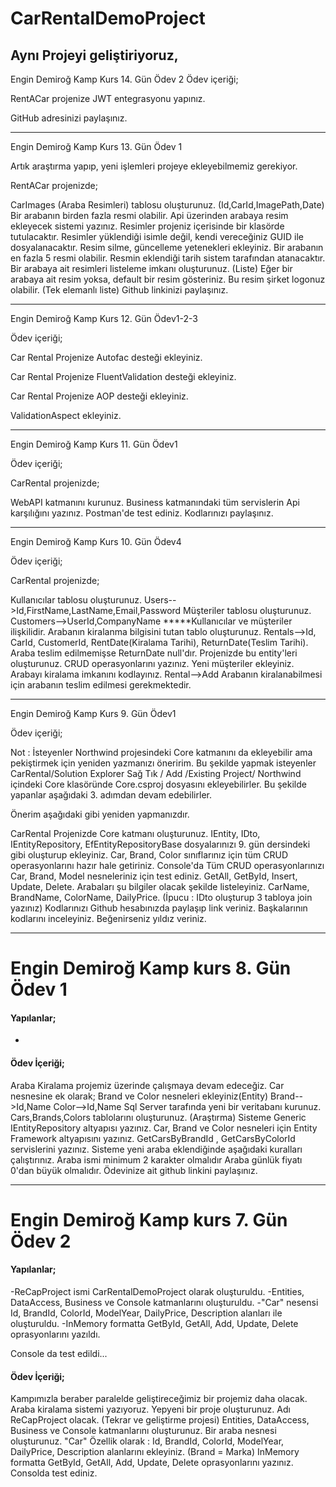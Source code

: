# CarRentalDemoProject

Aynı Projeyi geliştiriyoruz,
-------------------------------------------------------------------------------------------------------------------------------------------
Engin Demiroğ Kamp Kurs 14. Gün Ödev 2
Ödev içeriği;

RentACar projenize JWT entegrasyonu yapınız.

GitHub adresinizi paylaşınız.

-------------------------------------------------------------------------------------------------------------------------------------------
Engin Demiroğ Kamp Kurs 13. Gün Ödev 1

Artık araştırma yapıp, yeni işlemleri projeye ekleyebilmemiz gerekiyor.

RentACar projenizde;

CarImages (Araba Resimleri) tablosu oluşturunuz. (Id,CarId,ImagePath,Date) Bir arabanın birden fazla resmi olabilir.
Api üzerinden arabaya resim ekleyecek sistemi yazınız.
Resimler projeniz içerisinde bir klasörde tutulacaktır. Resimler yüklendiği isimle değil, kendi vereceğiniz GUID ile dosyalanacaktır.
Resim silme, güncelleme yetenekleri ekleyiniz.
Bir arabanın en fazla 5 resmi olabilir.
Resmin eklendiği tarih sistem tarafından atanacaktır.
Bir arabaya ait resimleri listeleme imkanı oluşturunuz. (Liste)
Eğer bir arabaya ait resim yoksa, default bir resim gösteriniz. Bu resim şirket logonuz olabilir. (Tek elemanlı liste)
Github linkinizi paylaşınız.


-------------------------------------------------------------------------------------------------------------------------------------
Engin Demiroğ Kamp Kurs 12. Gün Ödev1-2-3

Ödev içeriği;

Car Rental Projenize Autofac desteği ekleyiniz.

Car Rental Projenize FluentValidation desteği ekleyiniz.

Car Rental Projenize AOP desteği ekleyiniz.

ValidationAspect ekleyiniz.

-------------------------------------------------------------------------------------------------------------------------------------
Engin Demiroğ Kamp Kurs 11. Gün Ödev1

Ödev içeriği;

CarRental projenizde;

WebAPI katmanını kurunuz.
Business katmanındaki tüm servislerin Api karşılığını yazınız.
Postman'de test ediniz.
Kodlarınızı paylaşınız.

-------------------------------------------------------------------------------------------------------------------------------------
Engin Demiroğ Kamp Kurs 10. Gün Ödev4

Ödev içeriği;

CarRental projenizde;

Kullanıcılar tablosu oluşturunuz. Users-->Id,FirstName,LastName,Email,Password
Müşteriler tablosu oluşturunuz. Customers-->UserId,CompanyName
*****Kullanıcılar ve müşteriler ilişkilidir.
Arabanın kiralanma bilgisini tutan tablo oluşturunuz. Rentals-->Id, CarId, CustomerId, RentDate(Kiralama Tarihi), ReturnDate(Teslim Tarihi). Araba teslim edilmemişse ReturnDate null'dır.
Projenizde bu entity'leri oluşturunuz.
CRUD operasyonlarını yazınız.
Yeni müşteriler ekleyiniz.
Arabayı kiralama imkanını kodlayınız. Rental-->Add
Arabanın kiralanabilmesi için arabanın teslim edilmesi gerekmektedir.


--------------------------------------------------------------------------------------------------------------------------------------

Engin Demiroğ Kamp Kurs 9. Gün Ödev1

Ödev içeriği;

Not : İsteyenler Northwind projesindeki Core katmanını da ekleyebilir ama pekiştirmek için yeniden yazmanızı öneririm. Bu şekilde yapmak isteyenler CarRental/Solution Explorer Sağ Tık / Add /Existing Project/ Northwind içindeki Core klasöründe Core.csproj dosyasını ekleyebilirler. Bu şekilde yapanlar aşağıdaki 3. adımdan devam edebilirler.

Önerim aşağıdaki gibi yeniden yapmanızdır.

CarRental Projenizde Core katmanı oluşturunuz.
IEntity, IDto, IEntityRepository, EfEntityRepositoryBase dosyalarınızı 9. gün dersindeki gibi oluşturup ekleyiniz.
Car, Brand, Color sınıflarınız için tüm CRUD operasyonlarını hazır hale getiriniz.
Console'da Tüm CRUD operasyonlarınızı Car, Brand, Model nesneleriniz için test ediniz. GetAll, GetById, Insert, Update, Delete.
Arabaları şu bilgiler olacak şekilde listeleyiniz. CarName, BrandName, ColorName, DailyPrice. (İpucu : IDto oluşturup 3 tabloya join yazınız)
Kodlarınızı Github hesabınızda paylaşıp link veriniz.
Başkalarının kodlarını inceleyiniz. Beğenirseniz yıldız veriniz.

---------------------------------------------------------------------------------------------------------------------------------------



# Engin Demiroğ Kamp kurs 8. Gün Ödev 1

#### Yapılanlar;
-

#### Ödev İçeriği;
Araba Kiralama projemiz üzerinde çalışmaya devam edeceğiz.
Car nesnesine ek olarak;
Brand ve Color nesneleri ekleyiniz(Entity)
Brand-->Id,Name
Color-->Id,Name
Sql Server tarafında yeni bir veritabanı kurunuz. Cars,Brands,Colors tablolarını oluşturunuz. (Araştırma)
Sisteme Generic IEntityRepository altyapısı yazınız.
Car, Brand ve Color nesneleri için Entity Framework altyapısını yazınız.
GetCarsByBrandId , GetCarsByColorId servislerini yazınız.
Sisteme yeni araba eklendiğinde aşağıdaki kuralları çalıştırınız.
Araba ismi minimum 2 karakter olmalıdır
Araba günlük fiyatı 0'dan büyük olmalıdır.
Ödevinize ait github linkini paylaşınız.

----------------------------------------------------------------------------------------------------------------------------------
# Engin Demiroğ Kamp kurs 7. Gün Ödev 2

#### Yapılanlar;
-ReCapProject ismi CarRentalDemoProject olarak oluşturuldu.
-Entities, DataAccess, Business ve Console katmanlarını oluşturuldu.
-"Car" nesensi Id, BrandId, ColorId, ModelYear, DailyPrice, Description alanları ile oluşturuldu. 
-InMemory formatta GetById, GetAll, Add, Update, Delete oprasyonlarını yazıldı.

Console da test edildi...


#### Ödev İçeriği;
Kampımızla beraber paralelde geliştireceğimiz bir projemiz daha olacak. Araba kiralama sistemi yazıyoruz.
Yepyeni bir proje oluşturunuz. Adı ReCapProject olacak. (Tekrar ve geliştirme projesi)
Entities, DataAccess, Business ve Console katmanlarını oluşturunuz.
Bir araba nesnesi oluşturunuz. "Car"
Özellik olarak : Id, BrandId, ColorId, ModelYear, DailyPrice, Description alanlarını ekleyiniz. (Brand = Marka)
InMemory formatta GetById, GetAll, Add, Update, Delete oprasyonlarını yazınız.
Consolda test ediniz.
